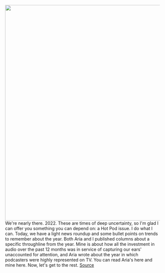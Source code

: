 <img src='https://cdn.vox-cdn.com/thumbor/AOTDcVmEqSU4R8qi4zNmHWLtV2o=/0x0:2040x1360/1200x800/filters:focal(857x517:1183x843)/cdn.vox-cdn.com/uploads/chorus_image/image/70301240/acastro_211217_1777_0001.0.jpg' width='700px' /><br/>
We're nearly there. 2022. These are times of deep uncertainty, so I'm glad I can offer you something you can depend on: a Hot Pod issue. I do what I can. Today, we have a light news roundup and some bullet points on trends to remember about the year. Both Aria and I published columns about a specific throughline from the year. Mine is about how all the investment in audio over the past 12 months was in service of capturing our ears' unaccounted for attention, and Aria wrote about the year in which podcasters were highly represented on TV. You can read Aria's here and mine here. Now, let's get to the rest.
<a href='https://www.theverge.com/2021/12/21/22847504/hot-pod-end-of-year-2021-review'> Source <a/>
